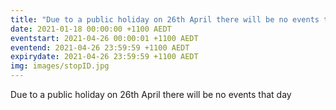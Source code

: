 ```yaml
---
title: "Due to a public holiday on 26th April there will be no events that day"
date: 2021-01-18 00:00:00 +1100 AEDT
eventstart: 2021-04-26 00:00:01 +1100 AEDT
eventend: 2021-04-26 23:59:59 +1100 AEDT
expirydate: 2021-04-26 23:59:59 +1100 AEDT
img: images/stopID.jpg
---
```


Due to a public holiday on 26th April there will be no events that day